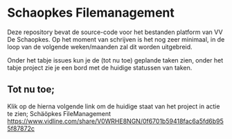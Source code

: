 ﻿# Schaopkes Filemanagement

Deze repository bevat de source-code voor het bestanden platform van VV De Schaopkes.
Op het moment van schrijven is het nog zeer minimaal, in de loop van de volgende weken/maanden zal dit worden uitgebreid.

Onder het tabje issues kun je de (tot nu toe) geplande taken zien, onder het tabje project zie je een bord met de huidige statussen van taken.

## Tot nu toe;
Klik op de hierna volgende link om de huidige staat van het project in actie te zien;
Schäöpkes FileManagement
https://www.vidline.com/share/V0WRHE8NGN/0f6701b59418fac6a5fd6b955f87872c
